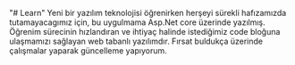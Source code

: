 "# Learn" 
Yeni bir yazılım teknolojisi öğrenirken herşeyi sürekli hafızamızda tutamayacagımız için, bu uygulmama Asp.Net core üzerinde yazılmış. Öğrenim sürecinin hızlandıran ve ihtiyaç halinde istediğimiz code bloğuna ulaşmamızı sağlayan web tabanlı yazılımdır. Fırsat buldukça üzerinde çalışmalar yaparak  güncelleme yapıyorum. 
